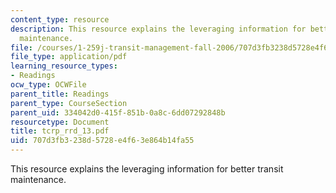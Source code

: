```yaml
---
content_type: resource
description: This resource explains the leveraging information for better transit
  maintenance.
file: /courses/1-259j-transit-management-fall-2006/707d3fb3238d5728e4f63e864b14fa55_tcrp_rrd_13.pdf
file_type: application/pdf
learning_resource_types:
- Readings
ocw_type: OCWFile
parent_title: Readings
parent_type: CourseSection
parent_uid: 334042d0-415f-851b-0a8c-6dd07292848b
resourcetype: Document
title: tcrp_rrd_13.pdf
uid: 707d3fb3-238d-5728-e4f6-3e864b14fa55
---
```

This resource explains the leveraging information for better transit maintenance.

